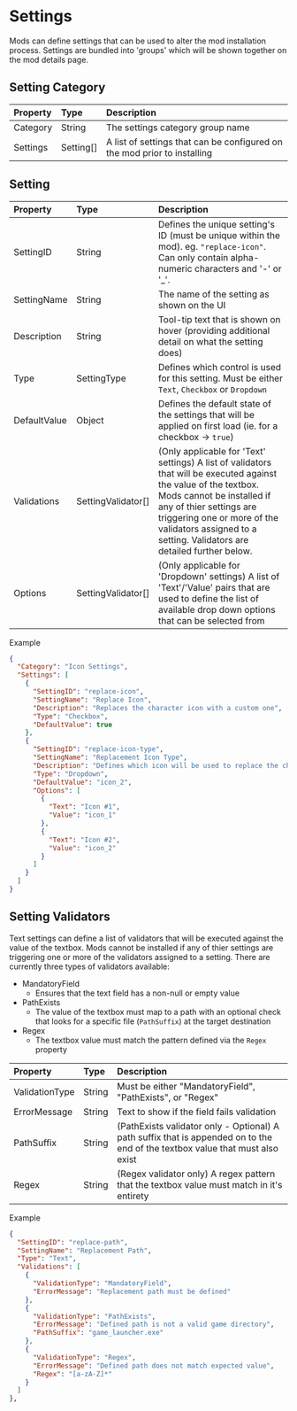 # Settings
Mods can define settings that can be used to alter the mod installation process. Settings are bundled into 'groups' which will be shown together on the mod details page.

## Setting Category
| Property  | Type | Description |
| :--- | :--- | :--- |
| Category | String | The settings category group name |
| Settings | Setting[] | A list of settings that can be configured on the mod prior to installing |

## Setting
| Property  | Type | Description |
| :--- | :--- | :--- |
| SettingID | String | Defines the unique setting's ID (must be unique within the mod). eg. `"replace-icon"`. Can only contain alpha-numeric characters and '-' or '\_'. |
| SettingName | String | The name of the setting as shown on the UI |
| Description | String | Tool-tip text that is shown on hover (providing additional detail on what the setting does) |
| Type | SettingType | Defines which control is used for this setting. Must be either `Text`, `Checkbox` or `Dropdown` |
| DefaultValue | Object | Defines the default state of the settings that will be applied on first load (ie. for a checkbox -> `true`) |
| Validations | SettingValidator[] | (Only applicable for 'Text' settings) A list of validators that will be executed against the value of the textbox. Mods cannot be installed if any of thier settings are triggering one or more of the validators assigned to a setting. Validators are detailed further below. |
| Options | SettingValidator[] | (Only applicable for 'Dropdown' settings) A list of 'Text'/'Value' pairs that are used to define the list of available drop down options that can be selected from |

Example
```json
{
  "Category": "Icon Settings",
  "Settings": [
    {
      "SettingID": "replace-icon",
      "SettingName": "Replace Icon",
      "Description": "Replaces the character icon with a custom one",
      "Type": "Checkbox",
      "DefaultValue": true
    },
    {
      "SettingID": "replace-icon-type",
      "SettingName": "Replacement Icon Type",
      "Description": "Defines which icon will be used to replace the character icon",
      "Type": "Dropdown",
      "DefaultValue": "icon_2",
      "Options": [
        {
          "Text": "Icon #1",
          "Value": "icon_1"
        },
        {
          "Text": "Icon #2",
          "Value": "icon_2"
        }
      ]
    }
  ]
}
```

## Setting Validators
Text settings can define a list of validators that will be executed against the value of the textbox. Mods cannot be installed if any of thier settings are triggering one or more of the validators assigned to a setting. There are currently three types of validators available:

* MandatoryField
  * Ensures that the text field has a non-null or empty value
* PathExists
  * The value of the textbox must map to a path with an optional check that looks for a specific file (`PathSuffix`) at the target destination
* Regex
  * The textbox value must match the pattern defined via the `Regex` property

| Property | Type | Description |
| :--- | :--- | :--- |
| ValidationType | String | Must be either "MandatoryField", "PathExists", or "Regex" |
| ErrorMessage | String | Text to show if the field fails validation |
| PathSuffix | String | (PathExists validator only - Optional) A path suffix that is appended on to the end of the textbox value that must also exist |
| Regex | String | (Regex validator only) A regex pattern that the textbox value must match in it's entirety |

Example
```json
{
  "SettingID": "replace-path",
  "SettingName": "Replacement Path",
  "Type": "Text",
  "Validations": [
    {
      "ValidationType": "MandatoryField",
      "ErrorMessage": "Replacement path must be defined"
    },
    {
      "ValidationType": "PathExists",
      "ErrorMessage": "Defined path is not a valid game directory",
      "PathSuffix": "game_launcher.exe"
    },
    {
      "ValidationType": "Regex",
      "ErrorMessage": "Defined path does not match expected value",
      "Regex": "[a-zA-Z]*"
    }
  ]
},
```

